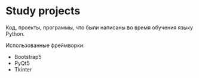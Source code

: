 # Study projects
Код, проекты, программы, что были написаны во время обучения языку Python. 

Использованные фреймворки:
* Bootstrap5
* PyQt5
* Tkinter

